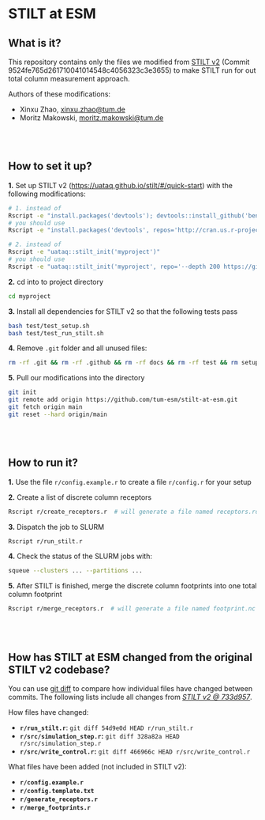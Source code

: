 
# STILT at ESM

## What is it?

This repository contains only the files we modified from [STILT v2](https://github.com/uataq/stilt) (Commit 9524fe765d261710041014548c4056323c3e3655) to make STILT run for out total column measurement approach.

Authors of these modifications: 
- Xinxu Zhao, xinxu.zhao@tum.de
- Moritz Makowski, moritz.makowski@tum.de

<br/>
<br/>

## How to set it up?

**1.** Set up STILT v2 (https://uataq.github.io/stilt/#/quick-start) with the following modifications:

```bash
# 1. instead of
Rscript -e "install.packages('devtools'); devtools::install_github('benfasoli/uataq')"
# you should use
Rscript -e "install.packages('devtools', repos='http://cran.us.r-project.org'); devtools::install_github('uataq/uataq@f025aaddff195239f2c51d19a5f169b70335e000')"

# 2. instead of
Rscript -e "uataq::stilt_init('myproject')"
# you should use
Rscript -e "uataq::stilt_init('myproject', repo='--depth 200 https://github.com/uataq/stilt myproject && cd myproject && git checkout 9524fe765d261710041014548c4056323c3e3655 && cd .. && echo')"
```

**2.** cd into to project directory

```bash
cd myproject
``` 

**3.** Install all dependencies for STILT v2 so that the following tests pass

```bash
bash test/test_setup.sh
bash test/test_run_stilt.sh
```

**4.** Remove `.git` folder and all unused files:

```bash
rm -rf .git && rm -rf .github && rm -rf docs && rm -rf test && rm setup
```

**5.** Pull our modifications into the directory

```bash
git init
git remote add origin https://github.com/tum-esm/stilt-at-esm.git
git fetch origin main
git reset --hard origin/main
```

<br/>
<br/>

## How to run it?

**1.** Use the file `r/config.example.r` to create a file `r/config.r` for your setup

**2.** Create a list of discrete column receptors
```bash
Rscript r/create_receptors.r  # will generate a file named receptors.rds
```

**3.** Dispatch the job to SLURM
```bash
Rscript r/run_stilt.r
```

**4.** Check the status of the SLURM jobs with:
```bash
squeue --clusters ... --partitions ...
```

**5.** After STILT is finished, merge the discrete column footprints into one total column footprint
```bash
Rscript r/merge_receptors.r  # will generate a file named footprint.nc
```

<br/>
<br/>

## How has **STILT at ESM** changed from the original **STILT v2** codebase?

You can use [git diff](https://git-scm.com/docs/git-diff) to compare how individual files have changed between commits. The following lists include all changes from [_STILT v2 @ 733d957_](https://github.com/uataq/stilt/tree/733d95712072c7a13cfc6a9a0106d712f480c002).

How files have changed:
* **`r/run_stilt.r`**: `git diff 54d9e0d HEAD r/run_stilt.r`
* **`r/src/simulation_step.r`:** `git diff 328a82a HEAD r/src/simulation_step.r`
* **`r/src/write_control.r`:** `git diff 466966c HEAD r/src/write_control.r`

What files have been added (not included in STILT v2):
* **`r/config.example.r`**
* **`r/config.template.txt`**
* **`r/generate_receptors.r`**
* **`r/merge_footprints.r`**
